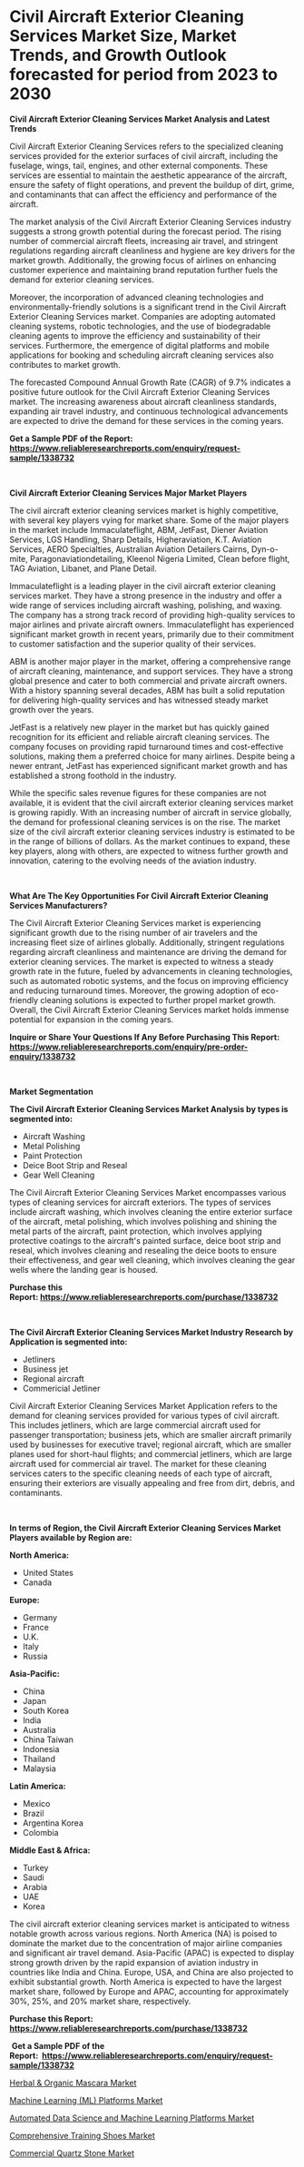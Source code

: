 <p><h1>Civil Aircraft Exterior Cleaning Services Market Size, Market Trends, and Growth Outlook forecasted for period from 2023 to 2030</h1></p><p><strong>Civil Aircraft Exterior Cleaning Services Market Analysis and Latest Trends</strong></p>
<p><p>Civil Aircraft Exterior Cleaning Services refers to the specialized cleaning services provided for the exterior surfaces of civil aircraft, including the fuselage, wings, tail, engines, and other external components. These services are essential to maintain the aesthetic appearance of the aircraft, ensure the safety of flight operations, and prevent the buildup of dirt, grime, and contaminants that can affect the efficiency and performance of the aircraft.</p><p>The market analysis of the Civil Aircraft Exterior Cleaning Services industry suggests a strong growth potential during the forecast period. The rising number of commercial aircraft fleets, increasing air travel, and stringent regulations regarding aircraft cleanliness and hygiene are key drivers for the market growth. Additionally, the growing focus of airlines on enhancing customer experience and maintaining brand reputation further fuels the demand for exterior cleaning services.</p><p>Moreover, the incorporation of advanced cleaning technologies and environmentally-friendly solutions is a significant trend in the Civil Aircraft Exterior Cleaning Services market. Companies are adopting automated cleaning systems, robotic technologies, and the use of biodegradable cleaning agents to improve the efficiency and sustainability of their services. Furthermore, the emergence of digital platforms and mobile applications for booking and scheduling aircraft cleaning services also contributes to market growth.</p><p>The forecasted Compound Annual Growth Rate (CAGR) of 9.7% indicates a positive future outlook for the Civil Aircraft Exterior Cleaning Services market. The increasing awareness about aircraft cleanliness standards, expanding air travel industry, and continuous technological advancements are expected to drive the demand for these services in the coming years.</p></p>
<p><strong>Get a Sample PDF of the Report:&nbsp; <a href="https://www.reliableresearchreports.com/enquiry/request-sample/1338732">https://www.reliableresearchreports.com/enquiry/request-sample/1338732</a></strong></p>
<p>&nbsp;</p>
<p><strong>Civil Aircraft Exterior Cleaning Services Major Market Players</strong></p>
<p><p>The civil aircraft exterior cleaning services market is highly competitive, with several key players vying for market share. Some of the major players in the market include Immaculateflight, ABM, JetFast, Diener Aviation Services, LGS Handling, Sharp Details, Higheraviation, K.T. Aviation Services, AERO Specialties, Australian Aviation Detailers Cairns, Dyn-o-mite, Paragonaviationdetailing, Kleenol Nigeria Limited, Clean before flight, TAG Aviation, Libanet, and Plane Detail.</p><p>Immaculateflight is a leading player in the civil aircraft exterior cleaning services market. They have a strong presence in the industry and offer a wide range of services including aircraft washing, polishing, and waxing. The company has a strong track record of providing high-quality services to major airlines and private aircraft owners. Immaculateflight has experienced significant market growth in recent years, primarily due to their commitment to customer satisfaction and the superior quality of their services.</p><p>ABM is another major player in the market, offering a comprehensive range of aircraft cleaning, maintenance, and support services. They have a strong global presence and cater to both commercial and private aircraft owners. With a history spanning several decades, ABM has built a solid reputation for delivering high-quality services and has witnessed steady market growth over the years.</p><p>JetFast is a relatively new player in the market but has quickly gained recognition for its efficient and reliable aircraft cleaning services. The company focuses on providing rapid turnaround times and cost-effective solutions, making them a preferred choice for many airlines. Despite being a newer entrant, JetFast has experienced significant market growth and has established a strong foothold in the industry.</p><p>While the specific sales revenue figures for these companies are not available, it is evident that the civil aircraft exterior cleaning services market is growing rapidly. With an increasing number of aircraft in service globally, the demand for professional cleaning services is on the rise. The market size of the civil aircraft exterior cleaning services industry is estimated to be in the range of billions of dollars. As the market continues to expand, these key players, along with others, are expected to witness further growth and innovation, catering to the evolving needs of the aviation industry.</p></p>
<p>&nbsp;</p>
<p><strong>What Are The Key Opportunities For Civil Aircraft Exterior Cleaning Services Manufacturers?</strong></p>
<p><p>The Civil Aircraft Exterior Cleaning Services market is experiencing significant growth due to the rising number of air travelers and the increasing fleet size of airlines globally. Additionally, stringent regulations regarding aircraft cleanliness and maintenance are driving the demand for exterior cleaning services. The market is expected to witness a steady growth rate in the future, fueled by advancements in cleaning technologies, such as automated robotic systems, and the focus on improving efficiency and reducing turnaround times. Moreover, the growing adoption of eco-friendly cleaning solutions is expected to further propel market growth. Overall, the Civil Aircraft Exterior Cleaning Services market holds immense potential for expansion in the coming years.</p></p>
<p><strong>Inquire or Share Your Questions If Any Before Purchasing This Report: <a href="https://www.reliableresearchreports.com/enquiry/pre-order-enquiry/1338732">https://www.reliableresearchreports.com/enquiry/pre-order-enquiry/1338732</a></strong></p>
<p>&nbsp;</p>
<p><strong>Market Segmentation</strong></p>
<p><strong>The Civil Aircraft Exterior Cleaning Services Market Analysis by types is segmented into:</strong></p>
<p><ul><li>Aircraft Washing</li><li>Metal Polishing</li><li>Paint Protection</li><li>Deice Boot Strip and Reseal</li><li>Gear Well Cleaning</li></ul></p>
<p><p>The Civil Aircraft Exterior Cleaning Services Market encompasses various types of cleaning services for aircraft exteriors. The types of services include aircraft washing, which involves cleaning the entire exterior surface of the aircraft, metal polishing, which involves polishing and shining the metal parts of the aircraft, paint protection, which involves applying protective coatings to the aircraft's painted surface, deice boot strip and reseal, which involves cleaning and resealing the deice boots to ensure their effectiveness, and gear well cleaning, which involves cleaning the gear wells where the landing gear is housed.</p></p>
<p><strong>Purchase this Report:&nbsp;<a href="https://www.reliableresearchreports.com/purchase/1338732">https://www.reliableresearchreports.com/purchase/1338732</a></strong></p>
<p>&nbsp;</p>
<p><strong>The Civil Aircraft Exterior Cleaning Services Market Industry Research by Application is segmented into:</strong></p>
<p><ul><li>Jetliners</li><li>Business jet</li><li>Regional aircraft</li><li>Commericial Jetliner</li></ul></p>
<p><p>Civil Aircraft Exterior Cleaning Services Market Application refers to the demand for cleaning services provided for various types of civil aircraft. This includes jetliners, which are large commercial aircraft used for passenger transportation; business jets, which are smaller aircraft primarily used by businesses for executive travel; regional aircraft, which are smaller planes used for short-haul flights; and commercial jetliners, which are large aircraft used for commercial air travel. The market for these cleaning services caters to the specific cleaning needs of each type of aircraft, ensuring their exteriors are visually appealing and free from dirt, debris, and contaminants.</p></p>
<p>&nbsp;</p>
<p><strong>In terms of Region, the Civil Aircraft Exterior Cleaning Services Market Players available by Region are:</strong></p>
<p>
    <p> <strong> North America: </strong>
        <ul>
            <li>United States</li>
            <li>Canada</li>
        </ul>
        </p> 
    <p> <strong> Europe: </strong>
        <ul>
            <li>Germany</li>
            <li>France</li>
            <li>U.K.</li>
            <li>Italy</li>
            <li>Russia</li>
        </ul>
        </p> 
    <p> <strong> Asia-Pacific: </strong>
        <ul>
            <li>China</li>
            <li>Japan</li>
            <li>South Korea</li>
            <li>India</li>
            <li>Australia</li>
            <li>China Taiwan</li>
            <li>Indonesia</li>
            <li>Thailand</li>
            <li>Malaysia</li>
        </ul>
        </p> 
    <p> <strong> Latin America: </strong>
        <ul>
            <li>Mexico</li>
            <li>Brazil</li>
            <li>Argentina Korea</li>
            <li>Colombia</li>
        </ul>
        </p> 
    <p> <strong> Middle East & Africa: </strong>
        <ul>
            <li>Turkey</li>
            <li>Saudi</li>
            <li>Arabia</li>
            <li>UAE</li>
            <li>Korea</li>
        </ul>
    </p>
    </p>
<p><p>The civil aircraft exterior cleaning services market is anticipated to witness notable growth across various regions. North America (NA) is poised to dominate the market due to the concentration of major airline companies and significant air travel demand. Asia-Pacific (APAC) is expected to display strong growth driven by the rapid expansion of aviation industry in countries like India and China. Europe, USA, and China are also projected to exhibit substantial growth. North America is expected to have the largest market share, followed by Europe and APAC, accounting for approximately 30%, 25%, and 20% market share, respectively.</p></p>
<p><strong>Purchase this Report: <a href="https://www.reliableresearchreports.com/purchase/1338732">https://www.reliableresearchreports.com/purchase/1338732</a></strong></p>
<p>&nbsp;<strong>Get a Sample PDF of the Report:&nbsp;&nbsp;<a href="https://www.reliableresearchreports.com/enquiry/request-sample/1338732">https://www.reliableresearchreports.com/enquiry/request-sample/1338732</a></strong></p>
<p><strong></strong></p>
<p><p><a href="https://github.com/ashepherd82/Market-Research-Report-List-1/blob/main/herbal-organic-mascara-market.md">Herbal & Organic Mascara Market</a></p><p><a href="https://www.linkedin.com/pulse/machine-learning-ml-platforms-market-challenges-opportunities-cduje/">Machine Learning (ML) Platforms Market</a></p><p><a href="https://www.linkedin.com/pulse/automated-data-science-machine-learning-platforms-market-vigye/">Automated Data Science and Machine Learning Platforms Market</a></p><p><a href="https://github.com/FassouRP/Market-Research-Report-List-1/blob/main/comprehensive-training-shoes-market.md">Comprehensive Training Shoes Market</a></p><p><a href="https://medium.com/@isidrowolff1966/commercial-quartz-stone-market-comprehensive-assessment-by-type-application-and-geography-e313285022cf">Commercial Quartz Stone Market</a></p></p>